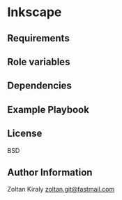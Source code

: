 Inkscape
========

Requirements
------------

Role variables
--------------

Dependencies
------------

Example Playbook
----------------

License
-------

BSD

Author Information
------------------

Zoltan Kiraly <zoltan.git@fastmail.com>